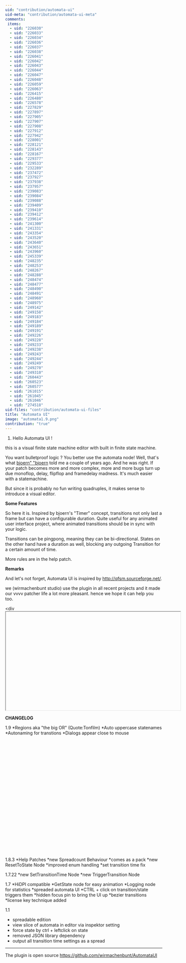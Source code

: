 ```yaml
---
uid: "contribution/automata-ui"
uid-meta: "contribution/automata-ui-meta"
comments: 
 items: 
  - uid: "226030"
  - uid: "226033"
  - uid: "226034"
  - uid: "226036"
  - uid: "226037"
  - uid: "226038"
  - uid: "226041"
  - uid: "226042"
  - uid: "226043"
  - uid: "226044"
  - uid: "226047"
  - uid: "226048"
  - uid: "226059"
  - uid: "226063"
  - uid: "226415"
  - uid: "226480"
  - uid: "226578"
  - uid: "227829"
  - uid: "227897"
  - uid: "227905"
  - uid: "227907"
  - uid: "227908"
  - uid: "227912"
  - uid: "227942"
  - uid: "228001"
  - uid: "228121"
  - uid: "228143"
  - uid: "228167"
  - uid: "229377"
  - uid: "229533"
  - uid: "232289"
  - uid: "237472"
  - uid: "237927"
  - uid: "237938"
  - uid: "237957"
  - uid: "239083"
  - uid: "239084"
  - uid: "239088"
  - uid: "239409"
  - uid: "239410"
  - uid: "239412"
  - uid: "239614"
  - uid: "241300"
  - uid: "241331"
  - uid: "243354"
  - uid: "243520"
  - uid: "243640"
  - uid: "243651"
  - uid: "243960"
  - uid: "245339"
  - uid: "248235"
  - uid: "248253"
  - uid: "248267"
  - uid: "248288"
  - uid: "248474"
  - uid: "248477"
  - uid: "248490"
  - uid: "248491"
  - uid: "248960"
  - uid: "248975"
  - uid: "249142"
  - uid: "249158"
  - uid: "249183"
  - uid: "249184"
  - uid: "249189"
  - uid: "249191"
  - uid: "249226"
  - uid: "249228"
  - uid: "249233"
  - uid: "249238"
  - uid: "249243"
  - uid: "249244"
  - uid: "249249"
  - uid: "249270"
  - uid: "249310"
  - uid: "260443"
  - uid: "260523"
  - uid: "260577"
  - uid: "261015"
  - uid: "261045"
  - uid: "261046"
  - uid: "274518"
uid-files: "contribution/automata-ui-files"
title: "Automata UI"
image: "automata1.9.png"
contribution: "true"
---
```


1.  Hello Automata UI !

this is a visual finite state machine editor with built in finite state machine.

You want bulletproof logic ? You better use the automata node! Well, that's what [bjoern" "bjoern](http://vvvv.org/users/bjoern%22+%22bjoern) told me a couple of years ago. And he was right. If your patch becomes more and more complex, more and more bugs turn up due monoflop, delay, flipflop and framedelay madness. It's much easier with a statemachine.   

But since it is probably no fun writing quadruples, it makes sense to introduce a visual editor. 

**Some Features**

So here it is. Inspired by bjoern's "Timer" concept, transitions not only last a frame but can have a configurable duration. Quite useful for any animated user interface project, where animated transitions should be in sync with your logic.

Transitions can be pingpong, meaning they can be bi-directional. States on the other hand have a duration as well, blocking any outgoing Transition for a certain amount of time.

More rules are in the help patch.

**Remarks**

And let's not forget, Automata UI is inspired by http://qfsm.sourceforge.net/.


we (wirmachenbunt studio) use the plugin in all recent projects and it made our vvvv patcher life a lot more pleasant. hence we hope it can help you too.

<div<iframe width="560" height="315" data-src="https://www.youtube">
    <iframe width="560" height="315" src="https://www.youtube.com/embed/I8CmERSoyPc" title="YouTube video player" frameborder="0" allow="accelerometer; autoplay; clipboard-write; encrypted-media; gyroscope; picture-in-picture" allowfullscreen></iframe>
</div>

**CHANGELOG**

1.9
*Regions aka "the big OR" (Quote:Tonfilm)
*Auto uppercase statenames
*Autonaming for transtions
*Dialogs appear close to mouse

<div class="vimeo embed-responsive embed-responsive-16by9 mt-3 mb-4">
    <iframe title="vimeo-player" data-src="https://player.vimeo.com/video/278362310" width="640" height="360" frameborder="0" allowfullscreen></iframe>
</div>

1.8.3
*Help Patches
*new Spreadcount Behaviour
*comes as a pack
*new ResetToState Node
*improved enum handling
*set transition time fix


1.7.22
*new SetTransitionTime Node
*new TriggerTransition Node

1.7
*HiDPI compatible
*GetState node for easy animation
*Logging node for statistics
*spreaded automata UI
*CTRL + click on transition/state triggers them
*hidden focus pin to bring the UI up
*bezier transitions
*license key technique added

1.1
* spreadable edition
* view slice of automata in editor via inspektor setting
* force state by ctrl + leftclick on state
* removed JSON library dependency
* output all transition time settings as a spread  

----------------------------------------------------------------------------------

The plugin is open source
https://github.com/wirmachenbunt/AutomataUI